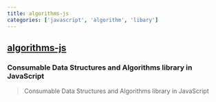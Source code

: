 ```yaml
---
title: algorithms-js
categories: ['javascript', 'algorithm', 'libary']
---
```

## [algorithms-js](https://github.com/manrajgrover/algorithms-js)

### Consumable Data Structures and Algorithms library in JavaScript

> Consumable Data Structures and Algorithms library in JavaScript

